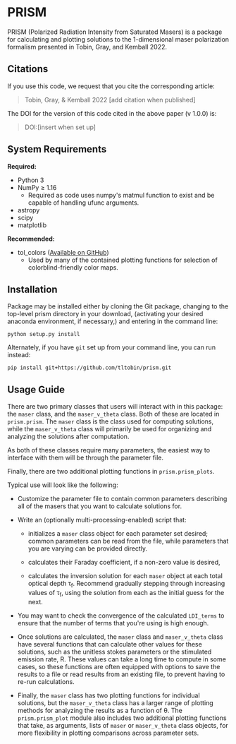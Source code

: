 # PRISM
PRISM (Polarized Radiation Intensity from Saturated Masers) is a package for calculating and plotting solutions to the 1-dimensional maser polarization formalism presented in Tobin, Gray, and Kemball 2022.

## Citations
If you use this code, we request that you cite the corresponding article:

> Tobin, Gray, & Kemball 2022 [add citation when published]

The DOI for the version of this code cited in the above paper (v 1.0.0) is:

> DOI:[insert when set up]

## System Requirements

**Required:**
- Python 3
- NumPy &ge; 1.16
  - Required as code uses numpy's matmul function to exist and be capable of handling ufunc arguments.
- astropy
- scipy
- matplotlib

**Recommended:**
- tol_colors ([Available on GitHub](https://github.com/Descanonge/tol_colors))
  - Used by many of the contained plotting functions for selection of colorblind-friendly color maps.

## Installation

Package may be installed either by cloning the Git package, changing to the top-level prism directory in your download, (activating your desired anaconda environment, if necessary,) and entering in the command line:

```
python setup.py install
```

Alternately, if you have `git` set up from your command line, you can run instead:

```
pip install git+https://github.com/tltobin/prism.git
```

## Usage Guide

There are two primary classes that users will interact with in this package: the `maser` class, and the `maser_v_theta` class. Both of these are located in `prism.prism`. The `maser` class is the class used for computing solutions, while the `maser_v_theta` class will primarily be used for organizing and analyzing the solutions after computation.

As both of these classes require many parameters, the easiest way to interface with them will be through the parameter file.

Finally, there are two additional plotting functions in `prism.prism_plots`.

Typical use will look like the following:

- Customize the parameter file to contain common parameters describing all of the masers that you want to calculate solutions for.

- Write an (optionally multi-processing-enabled) script that:
    
    - initializes a `maser` class object for each parameter set desired; common parameters can be read from the file, while parameters that you are varying can be provided directly.
    
    - calculates their Faraday coefficient, if a non-zero value is desired,
    
    - calculates the inversion solution for each `maser` object at each total optical depth &tau;<sub>f</sub>. Recommend gradually stepping through increasing values of &tau;<sub>f</sub>, using the solution from each as the initial guess for the next.

- You may want to check the convergence of the calculated `LDI_terms` to ensure that the number of terms that you're using is high enough.

- Once solutions are calculated, the `maser` class and `maser_v_theta` class have several functions that can calculate other values for these solutions, such as the unitless stokes parameters or the stimulated emission rate, R. These values can take a long time to compute in some cases, so these functions are often equipped with options to save the results to a file or read results from an existing file, to prevent having to re-run calculations.

- Finally, the `maser` class has two plotting functions for individual solutions, but the `maser_v_theta` class has a larger range of plotting methods for analyzing the results as a function of &theta;. The `prism.prism_plot` module also includes two additional plotting functions that take, as arguments, lists of `maser` or `maser_v_theta` class objects, for more flexibility in plotting comparisons across parameter sets.
